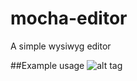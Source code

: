 # mocha-editor
A simple wysiwyg editor

##Example usage
![alt tag](http://fat.gfycat.com/AppropriateCorruptKingsnake.gif)
